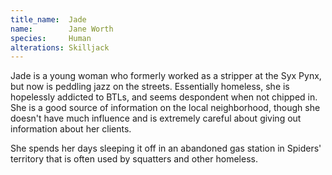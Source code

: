 ```yaml
---
title_name:  Jade
name:        Jane Worth
species:     Human
alterations: Skilljack
---
```


Jade is a young woman who formerly worked as a stripper at the Syx Pynx, but now is peddling
jazz on the streets. Essentially homeless, she is hopelessly addicted to BTLs, and seems
despondent when not chipped in. She is a good source of information on the local neighborhood,
though she doesn't have much influence and is extremely careful about giving out information
about her clients.


She spends her days sleeping it off in an abandoned gas station in Spiders' territory that is
often used by squatters and other homeless.
